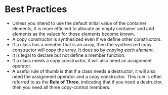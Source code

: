 # Best Practices

- Unless you intend to use the default initial value of the container elements, it is more efficient to allocate an empty container and add elements as the values for those elements become known.
- A copy constructor is synthesized even if we define other constructors.
- If a class has a member that is an array, then the synthesized copy constructor will copy the array. It does so by *copying each element*.
- It is legal to declare but not define a member function.
- If a class needs a copy constructor, it will also need an assignment operator.
- A useful rule of thumb is that if a class needs a destructor, it will also need the assignment operator and a copy constructor. This rule is often referred to as the **Rule of Three**, indicating that if you need a destructor, then you need all three copy-control members.